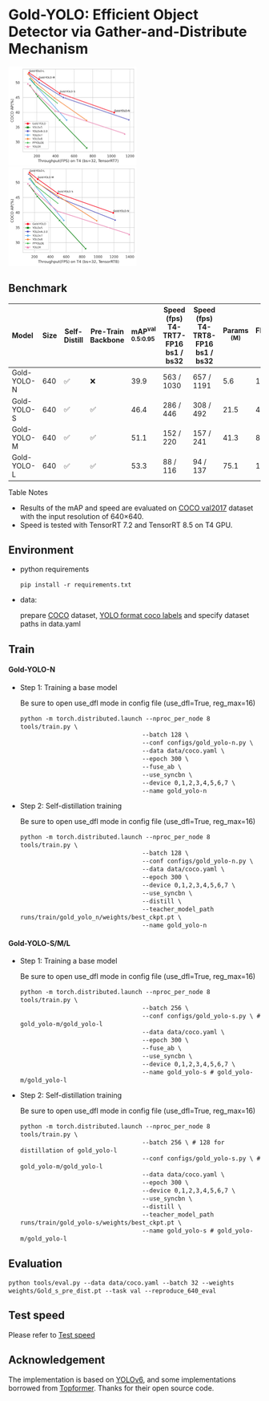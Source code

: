 # Gold-YOLO: Efficient Object Detector via Gather-and-Distribute Mechanism

<img src="./assets/fps-trt7.png" alt="fps-trt7" style="zoom: 25%;" /> <img src="./assets/fps-trt8.png" alt="fps-8" style="zoom: 25%;" />

## Benchmark

| Model       | Size | Self-Distill | Pre-Train <br/>Backbone | mAP<sup>val<br/>0.5:0.95 | Speed (fps) <br>T4-TRT7-FP16<br/> bs1 / bs32 | Speed (fps) <br/>T4-TRT8-FP16<br/>bs1 / bs32 | Params<br/><sup> (M) | FLOPs<br/><sup> (G) | Weight                                                       |
| :---------- | ---- | ------------ | ----------------------- | :----------------------- | -------------------------------------------- | -------------------------------------------- | -------------------- | ------------------- | ------------------------------------------------------------ |
| Gold-YOLO-N | 640  | ✅            | ❌                       | 39.9                     | 563 / 1030                                   | 657 / 1191                                   | 5.6                  | 12.1                | [Google Drive](https://drive.google.com/drive/folders/1dd2KJjYfHrXwKasfjDeL1eLX0Vp6UaLG)<br>[cowtransfer](https://traly.cowtransfer.com/s/9cd33702ca404f) |
| Gold-YOLO-S | 640  | ✅            | ✅                       | 46.4                     | 286 / 446                                    | 308 / 492                                    | 21.5                 | 46.0                | [Google Drive](https://drive.google.com/drive/folders/1dd2KJjYfHrXwKasfjDeL1eLX0Vp6UaLG)<br/>[cowtransfer](https://traly.cowtransfer.com/s/9cd33702ca404f) |
| Gold-YOLO-M | 640  | ✅            | ✅                       | 51.1                     | 152 / 220                                    | 157 / 241                                    | 41.3                 | 87.5                | [Google Drive](https://drive.google.com/drive/folders/1dd2KJjYfHrXwKasfjDeL1eLX0Vp6UaLG)<br/>[cowtransfer](https://traly.cowtransfer.com/s/9cd33702ca404f) |
| Gold-YOLO-L | 640  | ✅            | ✅                       | 53.3                     | 88 / 116                                     | 94 / 137                                     | 75.1                 | 151.7               | [Google Drive](https://drive.google.com/drive/folders/1dd2KJjYfHrXwKasfjDeL1eLX0Vp6UaLG)<br/>[cowtransfer](https://traly.cowtransfer.com/s/9cd33702ca404f) |

Table Notes

- Results of the mAP and speed are evaluated on [COCO val2017](https://cocodataset.org/#download) dataset with the input
  resolution of 640×640.
- Speed is tested with TensorRT 7.2 and TensorRT 8.5 on T4 GPU.

## Environment

- python requirements

  ```shell
  pip install -r requirements.txt
  ```

- data:

  prepare [COCO](http://cocodataset.org)
  dataset, [YOLO format coco labels](https://github.com/meituan/YOLOv6/releases/download/0.1.0/coco2017labels.zip) and
  specify dataset paths in data.yaml

## Train

#### Gold-YOLO-N

- Step 1: Training a base model

  Be sure to open use_dfl mode in config file (use_dfl=True, reg_max=16)

  ```shell
  python -m torch.distributed.launch --nproc_per_node 8 tools/train.py \
  									--batch 128 \
  									--conf configs/gold_yolo-n.py \
  									--data data/coco.yaml \
  									--epoch 300 \
  									--fuse_ab \
  									--use_syncbn \
  									--device 0,1,2,3,4,5,6,7 \
  									--name gold_yolo-n
  ```

- Step 2: Self-distillation training

  Be sure to open use_dfl mode in config file (use_dfl=True, reg_max=16)

  ```shell
  python -m torch.distributed.launch --nproc_per_node 8 tools/train.py \
  									--batch 128 \
  									--conf configs/gold_yolo-n.py \
  									--data data/coco.yaml \
  									--epoch 300 \
  									--device 0,1,2,3,4,5,6,7 \
  									--use_syncbn \
  									--distill \
  									--teacher_model_path runs/train/gold_yolo_n/weights/best_ckpt.pt \
  									--name gold_yolo-n
  ```

#### Gold-YOLO-S/M/L

- Step 1: Training a base model

  Be sure to open use_dfl mode in config file (use_dfl=True, reg_max=16)

  ```shell
  python -m torch.distributed.launch --nproc_per_node 8 tools/train.py \
  									--batch 256 \
  									--conf configs/gold_yolo-s.py \ # gold_yolo-m/gold_yolo-l
  									--data data/coco.yaml \
  									--epoch 300 \
  									--fuse_ab \
  									--use_syncbn \
  									--device 0,1,2,3,4,5,6,7 \
  									--name gold_yolo-s # gold_yolo-m/gold_yolo-l
  ```

- Step 2: Self-distillation training

  Be sure to open use_dfl mode in config file (use_dfl=True, reg_max=16)

  ```shell
  python -m torch.distributed.launch --nproc_per_node 8 tools/train.py \
  									--batch 256 \ # 128 for distillation of gold_yolo-l
  									--conf configs/gold_yolo-s.py \ # gold_yolo-m/gold_yolo-l
  									--data data/coco.yaml \
  									--epoch 300 \
  									--device 0,1,2,3,4,5,6,7 \
  									--use_syncbn \
  									--distill \
  									--teacher_model_path runs/train/gold_yolo-s/weights/best_ckpt.pt \
  									--name gold_yolo-s # gold_yolo-m/gold_yolo-l
  ```

## Evaluation

```shell
python tools/eval.py --data data/coco.yaml --batch 32 --weights weights/Gold_s_pre_dist.pt --task val --reproduce_640_eval
```

## Test speed

Please refer to [Test speed](docs/Test_speed.md)

## Acknowledgement

The implementation is based on [YOLOv6](https://github.com/meituan/YOLOv6), and some implementations borrowed
from [Topformer](https://github.com/hustvl/Topformer). Thanks for their open source code.
